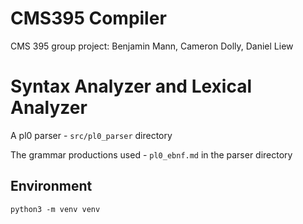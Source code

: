 # CMS395 Compiler

CMS 395 group project: Benjamin Mann, Cameron Dolly, Daniel Liew

# Syntax Analyzer and Lexical Analyzer

A pl0 parser - `src/pl0_parser` directory

The grammar productions used - `pl0_ebnf.md` in the parser directory

## Environment

`python3 -m venv venv`
